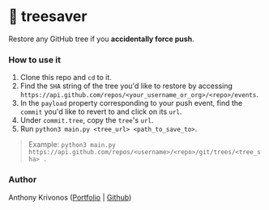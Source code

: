 # 🌳 treesaver

Restore any GitHub tree if you **accidentally force push**.

### How to use it

1. Clone this repo and `cd` to it.
2. Find the `SHA` string of the tree you'd like to restore by accessing
`https://api.github.com/repos/<your_username_or_org>/<repo>/events`.
3. In the `payload` property corresponding to your push event, find the `commit` you'd like to revert to and click on its `url`.
4. Under `commit.tree`, copy the `tree`'s `url`.
5. Run `python3 main.py <tree_url> <path_to_save_to>`.

> Example: `python3 main.py https://api.github.com/repos/<username>/<repo>/git/trees/<tree_sha> .`

### Author

Anthony Krivonos ([Portfolio](https://anthonykrivonos.com) | [Github](https://github.com/anthonykrivonos))